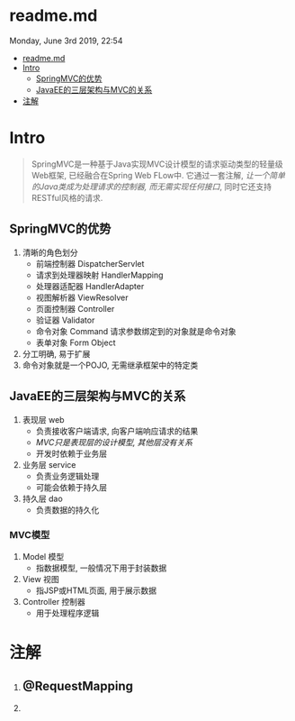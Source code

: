 # readme.md
Monday, June 3rd 2019, 22:54

<!-- @import "[TOC]" {cmd="toc" depthFrom=1 depthTo=6 orderedList=false} -->
<!-- code_chunk_output -->

* [readme.md](#readmemd)
* [Intro](#intro)
	* [SpringMVC的优势](#springmvc的优势)
	* [JavaEE的三层架构与MVC的关系](#javaee的三层架构与mvc的关系)
* [注解](#注解)

<!-- /code_chunk_output -->

# Intro

> SpringMVC是一种基于Java实现MVC设计模型的请求驱动类型的轻量级Web框架, 已经融合在Spring Web FLow中. 它通过一套注解, *让一个简单的Java类成为处理请求的控制器, 而无需实现任何接口*, 同时它还支持RESTful风格的请求.

## SpringMVC的优势

1. 清晰的角色划分
    - 前端控制器 DispatcherServlet
    - 请求到处理器映射 HandlerMapping
    - 处理器适配器 HandlerAdapter
    - 视图解析器 ViewResolver
    - 页面控制器 Controller
    - 验证器 Validator
    - 命令对象 Command 请求参数绑定到的对象就是命令对象
    - 表单对象 Form Object
2. 分工明确, 易于扩展
3. 命令对象就是一个POJO, 无需继承框架中的特定类

## JavaEE的三层架构与MVC的关系

1. 表现层 web
    - 负责接收客户端请求, 向客户端响应请求的结果
    - *MVC只是表现层的设计模型, 其他层没有关系*
    - 开发时依赖于业务层
2. 业务层 service
    - 负责业务逻辑处理
    - 可能会依赖于持久层
3. 持久层 dao
    - 负责数据的持久化

### MVC模型

1. Model 模型
    - 指数据模型, 一般情况下用于封装数据
2. View 视图
    - 指JSP或HTML页面, 用于展示数据
3. Controller 控制器
    - 用于处理程序逻辑

# 注解

1. @RequestMapping
    -
2.
